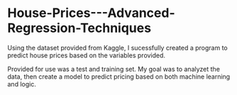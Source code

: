 # House-Prices---Advanced-Regression-Techniques

Using the dataset provided from Kaggle, I sucessfully created a program to predict house prices based on the variables provided. 

Provided for use was a test and training set. 
My goal was to analyzet the data, then create a model to predict pricing based on both machine learning and logic. 
